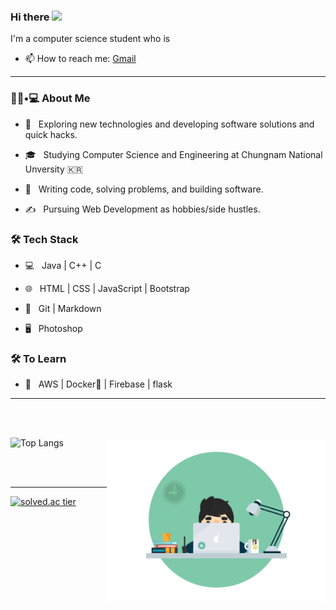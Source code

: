 ### Hi there  <img src="https://github.com/souvikguria98/souvikguria98/blob/master/Hi.gif" width="25">


I'm a computer science student who is 


- 📫 How to reach me: [Gmail](mailto:qudals7613@gmail.com)


<hr>





<h3> 👨🏻•💻 About Me </h3>



- 🤔 &nbsp; Exploring new technologies and developing software solutions and quick hacks.

- 🎓 &nbsp; Studying Computer Science and Engineering at Chungnam National Unversity :kr:

- 🌱 &nbsp; Writing code, solving problems, and building software.

- ✍️ &nbsp; Pursuing Web Development as hobbies/side hustles.



<h3>🛠 Tech Stack</h3>



- 💻 &nbsp; Java | C++ | C 

- 🌐 &nbsp; HTML | CSS | JavaScript | Bootstrap

<!--- 🛢 &nbsp; MySQL | MongoDB -->

- 🔧 &nbsp; Git | Markdown

- 🖥 &nbsp; Photoshop





<h3>🛠 To Learn</h3>

- 🔧 &nbsp; AWS | Docker🐳 | Firebase | flask

<hr>



<br/><br/>

<img src="https://github.com/nirala69/nirala69/blob/master/70804f7e25b11f29db904f2fa7b4cd9d.gif" width="350" align='right'>

![Top Langs](https://github-readme-stats.vercel.app/api/top-langs/?username=jeonbyeongmin&show_icons=true)

<br><br>



<hr>

[![solved.ac tier](http://mazassumnida.wtf/api/generate_badge?boj=qudals7613)](https://solved.ac/qudals7613)

